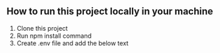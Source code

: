## How to run this project locally in your machine

1. Clone this project
2. Run npm install command
3. Create .env file and add the below text
